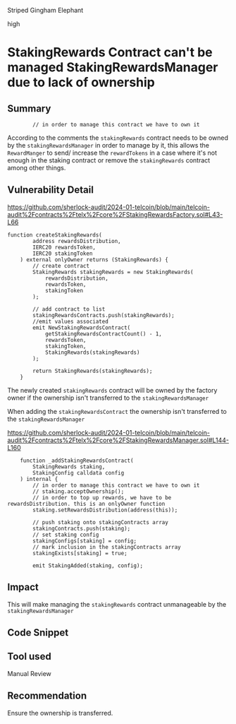 Striped Gingham Elephant

high

# StakingRewards Contract can't be managed StakingRewardsManager due to lack of ownership

## Summary
`        // in order to manage this contract we have to own it`

According to the comments the `stakingRewards` contract needs to be owned by the `stakingRewardsManager` in order to manage by it, this allows the `RewardManger` to send/ increase the `rewardTokens` in a case where it's not enough in the staking contract or remove the `stakingRewards` contract among other things.
## Vulnerability Detail
https://github.com/sherlock-audit/2024-01-telcoin/blob/main/telcoin-audit%2Fcontracts%2Ftelx%2Fcore%2FStakingRewardsFactory.sol#L43-L66
```solidity
function createStakingRewards(
        address rewardsDistribution,
        IERC20 rewardsToken,
        IERC20 stakingToken
    ) external onlyOwner returns (StakingRewards) {
        // create contract
        StakingRewards stakingRewards = new StakingRewards(
            rewardsDistribution,
            rewardsToken,
            stakingToken
        );

        // add contract to list
        stakingRewardsContracts.push(stakingRewards);
        //emit values associated
        emit NewStakingRewardsContract(
            getStakingRewardsContractCount() - 1,
            rewardsToken,
            stakingToken,
            StakingRewards(stakingRewards)
        );

        return StakingRewards(stakingRewards);
    }
```
The newly created `stakingRewards` contract will be owned by the factory owner if the ownership isn't transferred to the `stakingRewardsManager` 



When adding the `stakingRewardsContract` the ownership isn't transferred to the `stakingRewardsManager` 

https://github.com/sherlock-audit/2024-01-telcoin/blob/main/telcoin-audit%2Fcontracts%2Ftelx%2Fcore%2FStakingRewardsManager.sol#L144-L160
```solidity
    function _addStakingRewardsContract(
        StakingRewards staking,
        StakingConfig calldata config
    ) internal {
        // in order to manage this contract we have to own it
        // staking.acceptOwnership();
        // in order to top up rewards, we have to be rewardsDistribution. this is an onlyOwner function
        staking.setRewardsDistribution(address(this));

        // push staking onto stakingContracts array
        stakingContracts.push(staking);
        // set staking config
        stakingConfigs[staking] = config;
        // mark inclusion in the stakingContracts array
        stakingExists[staking] = true;

        emit StakingAdded(staking, config);
```

## Impact
This will make managing the `stakingRewards` contract unmanageable by the `stakingRewardsManager` 
## Code Snippet

## Tool used

Manual Review

## Recommendation
Ensure the ownership is transferred.